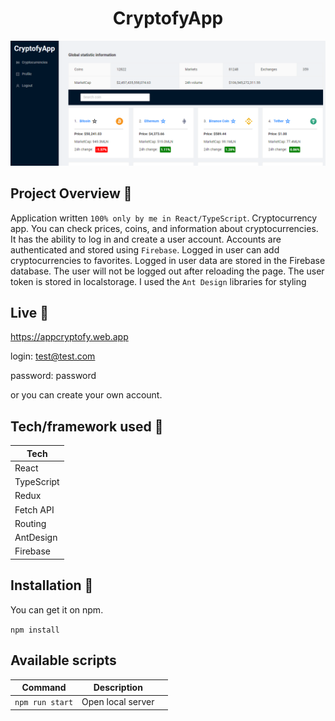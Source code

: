 <h1 align="center">CryptofyApp</h1>

<p align="center">
  <a >
    <img src="https://github.com/damianmich/cryptofyApp/blob/main/public/screenshot_main.PNG?raw=true"
         alt="Screenshot">
  </a>
</p>

## Project Overview 🎉

Application written `100% only by me in React/TypeScript`. Cryptocurrency app. You can check prices, coins, and information about cryptocurrencies. It has the ability to log in and create a user account. Accounts are authenticated and stored using `Firebase`. Logged in user can add cryptocurrencies to favorites. Logged in user data are stored in the Firebase database. The user will not be logged out after reloading the page. The user token is stored in localstorage. I used the `Ant Design` libraries for styling

## Live 📍

https://appcryptofy.web.app

login: test@test.com

password: password

or you can create your own account.

## Tech/framework used 🔧

| Tech                                                    | 
| ------------------------------------------------------- | 
| React                            |
| TypeScript                       | 
| Redux                            | 
| Fetch API                        | 
| Routing                          | 
| AntDesign                        | 
| Firebase                         | 

## Installation 💾

You can get it on npm.

`npm install`

## Available scripts

| Command                   | Description                   |     |
| ------------------------- | ----------------------------- | --- |
| `npm run start`           | Open local server             |     |
